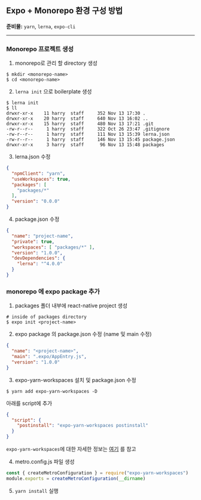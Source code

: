 ## Expo + Monorepo 환경 구성 방법

**준비물:** `yarn`, `lerna`, `expo-cli`

-----------------------------------------------------------------------

### Monorepo 프로젝트 생성

1. monorepo로 관리 할 directory 생성
```shell
$ mkdir <monorepo-name>
$ cd <monorepo-name>
```

2. `lerna init` 으로 boilerplate 생성
```shell
$ lerna init
$ ll
drwxr-xr-x    11 harry  staff     352 Nov 13 17:30 .
drwxr-xr-x    20 harry  staff     640 Nov 13 16:02 ..
drwxr-xr-x    15 harry  staff     480 Nov 13 17:21 .git
-rw-r--r--     1 harry  staff     322 Oct 26 23:47 .gitignore
-rw-r--r--     1 harry  staff     111 Nov 13 15:39 lerna.json
-rw-r--r--     1 harry  staff     146 Nov 13 15:45 package.json
drwxr-xr-x     3 harry  staff      96 Nov 13 15:48 packages
```

3. lerna.json 수정
```json
{
  "npmClient": "yarn",
  "useWorkspaces": true,
  "packages": [
    "packages/*"
  ],
  "version": "0.0.0"
}
```

4. package.json 수정
```json
{
  "name": "project-name",
  "private": true,
  "workspaces": [ "packages/*" ],
  "version": "1.0.0",
  "devDependencies": {
    "lerna": "^4.0.0"
  }
}
```

### monorepo 에 expo package 추가

1. packages 폴더 내부에 react-native project 생성
```shell
# inside of packages directory
$ expo init <project-name>
```

2. expo package 의 package.json 수정 (name 및 main 수정)
```json
{
  "name": "<project-name>",
  "main": ".expo/AppEntry.js",
  "version": "1.0.0"
}
```

3. expo-yarn-workspaces 설치 및 package.json 수정
```shell
$ yarn add expo-yarn-workspaces -D
```
아래를 script에 추가
```json
{
  "script": {
    "postinstall": "expo-yarn-workspaces postinstall"
  }
}
```
`expo-yarn-workspaces`에 대한 자세한 정보는 [여기](https://github.com/expo/expo/tree/master/packages/expo-yarn-workspaces) 를 참고

4. metro.config.js 파일 생성
```js
const { createMetroConfiguration } = require("expo-yarn-workspaces")
module.exports = createMetroConfiguration(__dirname)
```

5. `yarn install` 실행

